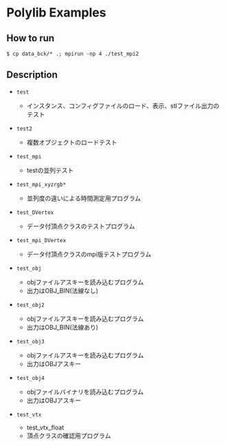 
# Polylib Examples

## How to run

~~~
$ cp data_bck/* .; mpirun -np 4 ./test_mpi2
~~~


## Description

- `test`
  - インスタンス、コンフィグファイルのロード、表示、stlファイル出力のテスト


- `test2`
  - 複数オブジェクトのロードテスト


- `test_mpi`
  - testの並列テスト


- `test_mpi_xyzrgb*`
  - 並列度の違いによる時間測定用プログラム


- `test_DVertex`
  - データ付頂点クラスのテストプログラム


- `test_mpi_DVertex`
  - データ付頂点クラスのmpi版テストプログラム


- `test_obj`
  - objファイルアスキーを読み込むプログラム
  - 出力はOBJ_BIN(法線なし)


- `test_obj2`
  - objファイルアスキーを読み込むプログラム
  - 出力はOBJ_BIN(法線あり)


- `test_obj3`
  - objファイルアスキーを読み込むプログラム
  - 出力はOBJアスキー


- `test_obj4`
  - objファイルバイナリを読み込むプログラム
  - 出力はOBJアスキー


- `test_vtx`
  - test_vtx_float
  - 頂点クラスの確認用プログラム
